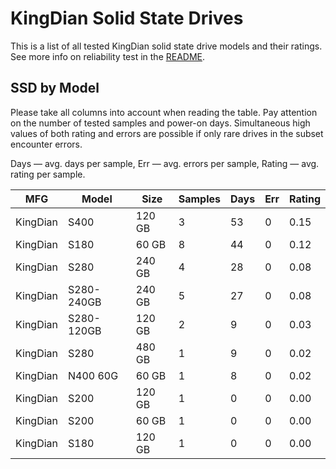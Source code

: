 KingDian Solid State Drives
===========================

This is a list of all tested KingDian solid state drive models and their ratings. See
more info on reliability test in the [README](https://github.com/linuxhw/SMART).

SSD by Model
------------

Please take all columns into account when reading the table. Pay attention on the
number of tested samples and power-on days. Simultaneous high values of both rating
and errors are possible if only rare drives in the subset encounter errors.

Days   — avg. days per sample,
Err    — avg. errors per sample,
Rating — avg. rating per sample.

| MFG       | Model              | Size   | Samples | Days  | Err   | Rating |
|-----------|--------------------|--------|---------|-------|-------|--------|
| KingDian  | S400               | 120 GB | 3       | 53    | 0     | 0.15   |
| KingDian  | S180               | 60 GB  | 8       | 44    | 0     | 0.12   |
| KingDian  | S280               | 240 GB | 4       | 28    | 0     | 0.08   |
| KingDian  | S280-240GB         | 240 GB | 5       | 27    | 0     | 0.08   |
| KingDian  | S280-120GB         | 120 GB | 2       | 9     | 0     | 0.03   |
| KingDian  | S280               | 480 GB | 1       | 9     | 0     | 0.02   |
| KingDian  | N400 60G           | 60 GB  | 1       | 8     | 0     | 0.02   |
| KingDian  | S200               | 120 GB | 1       | 0     | 0     | 0.00   |
| KingDian  | S200               | 60 GB  | 1       | 0     | 0     | 0.00   |
| KingDian  | S180               | 120 GB | 1       | 0     | 0     | 0.00   |

